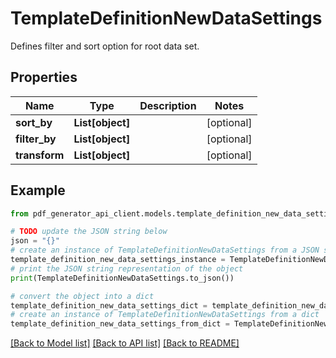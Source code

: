 # TemplateDefinitionNewDataSettings

Defines filter and sort option for root data set.

## Properties

Name | Type | Description | Notes
------------ | ------------- | ------------- | -------------
**sort_by** | **List[object]** |  | [optional] 
**filter_by** | **List[object]** |  | [optional] 
**transform** | **List[object]** |  | [optional] 

## Example

```python
from pdf_generator_api_client.models.template_definition_new_data_settings import TemplateDefinitionNewDataSettings

# TODO update the JSON string below
json = "{}"
# create an instance of TemplateDefinitionNewDataSettings from a JSON string
template_definition_new_data_settings_instance = TemplateDefinitionNewDataSettings.from_json(json)
# print the JSON string representation of the object
print(TemplateDefinitionNewDataSettings.to_json())

# convert the object into a dict
template_definition_new_data_settings_dict = template_definition_new_data_settings_instance.to_dict()
# create an instance of TemplateDefinitionNewDataSettings from a dict
template_definition_new_data_settings_from_dict = TemplateDefinitionNewDataSettings.from_dict(template_definition_new_data_settings_dict)
```
[[Back to Model list]](../README.md#documentation-for-models) [[Back to API list]](../README.md#documentation-for-api-endpoints) [[Back to README]](../README.md)


